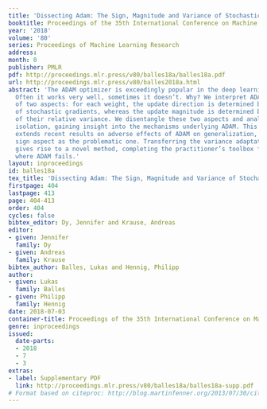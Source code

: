 ```yaml
---
title: 'Dissecting Adam: The Sign, Magnitude and Variance of Stochastic Gradients'
booktitle: Proceedings of the 35th International Conference on Machine Learning
year: '2018'
volume: '80'
series: Proceedings of Machine Learning Research
address: 
month: 0
publisher: PMLR
pdf: http://proceedings.mlr.press/v80/balles18a/balles18a.pdf
url: http://proceedings.mlr.press/v80/balles2018a.html
abstract: 'The ADAM optimizer is exceedingly popular in the deep learning community.
  Often it works very well, sometimes it doesn’t. Why? We interpret ADAM as a combination
  of two aspects: for each weight, the update direction is determined by the sign
  of stochastic gradients, whereas the update magnitude is determined by an estimate
  of their relative variance. We disentangle these two aspects and analyze them in
  isolation, gaining insight into the mechanisms underlying ADAM. This analysis also
  extends recent results on adverse effects of ADAM on generalization, isolating the
  sign aspect as the problematic one. Transferring the variance adaptation to SGD
  gives rise to a novel method, completing the practitioner’s toolbox for problems
  where ADAM fails.'
layout: inproceedings
id: balles18a
tex_title: 'Dissecting Adam: The Sign, Magnitude and Variance of Stochastic Gradients'
firstpage: 404
lastpage: 413
page: 404-413
order: 404
cycles: false
bibtex_editor: Dy, Jennifer and Krause, Andreas
editor:
- given: Jennifer
  family: Dy
- given: Andreas
  family: Krause
bibtex_author: Balles, Lukas and Hennig, Philipp
author:
- given: Lukas
  family: Balles
- given: Philipp
  family: Hennig
date: 2018-07-03
container-title: Proceedings of the 35th International Conference on Machine Learning
genre: inproceedings
issued:
  date-parts:
  - 2018
  - 7
  - 3
extras:
- label: Supplementary PDF
  link: http://proceedings.mlr.press/v80/balles18a/balles18a-supp.pdf
# Format based on citeproc: http://blog.martinfenner.org/2013/07/30/citeproc-yaml-for-bibliographies/
---
```

